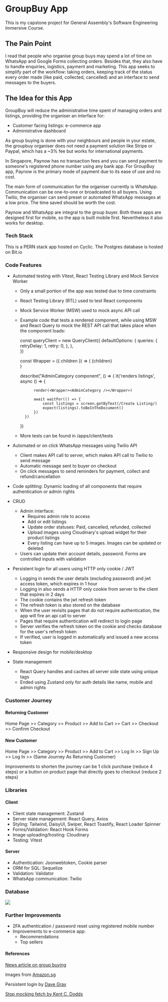 # GroupBuy App
This is my capstone project for General Assembly's Software Engineering Immersive Course.

## The Pain Point
I read that people who organise group buys may spend a lot of time on WhatsApp and Google Forms collecting orders. Besides that, they also have to handle enquiries, logistics, payment and marketing. This app seeks to simplify part of the workflow: taking orders, keeping track of the status every order made (like paid, collected, cancelled) and an interface to send messages to the buyers.

## The Idea for this App
GroupBuy will reduce the administrative time spent of managing orders and listings, providing the organiser an interface for:
    
- Customer facing listings: e-commerce app
- Administrative dashboard 

As group buying is done with your neighbours and people in your estate, the groupbuy organiser does not need a payment solution like Stripe or Paypal, which has a ~3% fee but works for international payments.

In Singapore, Paynow has no transaction fees and you can send payment to someone's registered phone number using any bank app. For GroupBuy app, Paynow is the primary mode of payment due to its ease of use and no cost. 

The main form of communication for the organiser currently is WhatsApp. Communication can be one-to-one or broadcasted to all buyers. Using Twilio, the organiser can send preset or automated WhatsApp messages at a low price. The time saved should be worth the cost.

Paynow and WhatsApp are integral to the group buyer. Both these apps are designed first for mobile, so the app is built mobile first. Nevertheless it also works for desktop.

### Tech Stack
This is a PERN stack app hosted on Cyclic. 
The Postgres database is hosted on Bit.io

### Code Features
- Automated testing with Vitest, React Testing Library and Mock Service Worker
    - Only a small portion of the app was tested due to time constraints
    - React Testing Library (RTL) used to test React components
    - Mock Service Worker (MSW) used to mock async API call
    - Example code that tests a rendered component, while using MSW and React Query to mock the REST API call that takes place when the component loads:

    
        const queryClient = new QueryClient({
            defaultOptions: {
                queries: {
                    retryDelay: 1,
                    retry: 0,
                },
            },      
        })

        const Wrapper = ({ children }) => (
            <QueryClientProvider client={queryClient}>
                <BrowserRouter>
                    {children}        
                </BrowserRouter>
            </QueryClientProvider>
        )

        describe("AdminCategory component", () => {
            it('renders listings', async () => {

                render(<Wrapper><AdminCategory /></Wrapper>)   
                
                await waitFor(() => {
                    const listings = screen.getByText(/Create Listing/)
                    expect(listings).toBeInTheDocument()
                }) 
            })     
        })

    
    - More tests can be found in /apps/client/tests

- Automated or on click WhatsApp messages using Twilio API
    - Client makes API call to server, which makes API call to Twilio to send message
    - Automatic message sent to buyer on checkout
    - On click messages to send reminders for payment, collect and refund/cancellation

- Code splitting: Dynamic loading of all components that require authentication or admin rights

- CRUD
    - Admin interface:
        - Requires admin role to access
        - Add or edit listings
        - Update order statuses: Paid, cancelled, refunded, collected
        - Upload images using Cloudinary's upload widget for their product listings
        - Every listing can have up to 5 images. Images can be updated or deleted
    - Users can update their account details, password. Forms are controlled inputs with validation

- Persistent login for all users using HTTP only cookie / JWT
    - Logging in sends the user details (excluding password) and jwt access token, which expires in 1 hour
    - Logging in also sends a HTTP only cookie from server to the client that expires in 2 days
    - The cookie contains the jwt refresh token
    - The refresh token is also stored on the database 
    - When the user revisits pages that do not require authentication, the app will fire an api call to server
    - Pages that require authentication will redirect to login page
    - Server verifies the refresh token on the cookie and checks database for the user's refresh token
    - If verified, user is logged in automatically and issued a new access token

- Responsive design for mobile/desktop

- State management
    - React Query handles and caches all server side state using unique tags
    - Ended using Zustand only for auth details like name, mobile and admin rights

### Customer Journey

#### Returning Customer
Home Page >> Category >> Product >> Add to Cart >> Cart >> Checkout >> Confirm Checkout

#### New Customer
Home Page >> Category >> Product >> Add to Cart >> Log In >> Sign Up >> Log In >> (Same Journey As Returning Customer)

Improvements to shorten the journey can be 1 click purchase (reduce 4 steps) or a button on product page that directly goes to checkout (reduce 2 steps)

### Libraries

#### Client
- Client state management: Zustand
- Server state management: React Query, Axios
- Styling: Tailwind, DaisyUI, Swiper, React Toastify, React Loader Spinner
- Forms/Validation: React Hook Forms
- Image uploading/hosting: Cloudinary
- Testing: Vitest

#### Server
- Authentication: Jsonwebtoken, Cookie parser
- ORM for SQL: Sequelize
- Validation: Validator
- WhatsApp communication: Twilio

### Database

![](https://res.cloudinary.com/dkilrhnk7/image/upload/v1671102525/drawSQL-export-2022-12-15_19_08_vdqkhb.png)

### Further Improvements
- 2FA authentication / password reset using registered mobile number
- Improvements to e-commerce app:
    - Recommendations
    - Top sellers

#### References

[News article on group buying](https://www.channelnewsasia.com/cnainsider/free-delivery-bulk-discounts-singapore-rise-community-group-buys-2051651)

Images from [Amazon.sg](https://www.amazon.sg/)

Persistent login by [Dave Gray](https://youtube.com/playlist?list=PL0Zuz27SZ-6PRCpm9clX0WiBEMB70FWwd)

[Stop mocking fetch by Kent C. Dodds](https://kentcdodds.com/blog/stop-mocking-fetch)